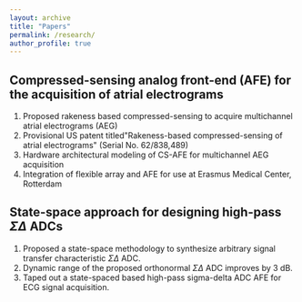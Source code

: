 ```yaml
---
layout: archive
title: "Papers"
permalink: /research/
author_profile: true
---
```


## Compressed-sensing analog front-end (AFE) for the acquisition of atrial electrograms

1. Proposed rakeness based compressed-sensing to acquire multichannel atrial electrograms (AEG)
2. Provisional US patent titled"Rakeness-based compressed-sensing of atrial electrograms" (Serial No. 62/838,489)
3. Hardware architectural modeling of CS-AFE for multichannel AEG acquisition
4. Integration of flexible array and AFE for use at Erasmus Medical Center, Rotterdam


## State-space approach for designing high-pass $\Sigma\Delta$ ADCs

1. Proposed a state-space methodology to synthesize arbitrary signal transfer characteristic $\Sigma$$\Delta$ ADC.
2. Dynamic range of the proposed orthonormal $\Sigma$$\Delta$ ADC improves by 3 dB.
3. Taped out a state-spaced based high-pass sigma-delta ADC AFE for ECG signal acquisition.